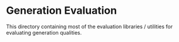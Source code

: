 # Generation Evaluation

This directory containing most of the evaluation libraries / utilities for evaluating generation qualities.